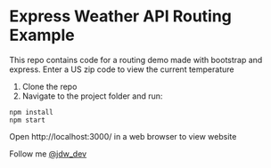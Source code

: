 Express Weather API Routing Example
===

This repo contains code for a routing demo made with bootstrap and express. Enter a US zip code to view the current temperature

1. Clone the repo
2. Navigate to the project folder and run:

```
npm install
npm start
```
Open http://localhost:3000/ in a web browser to view website

Follow me [@jdw_dev](https://www.twitter.com/jdw_dev)
